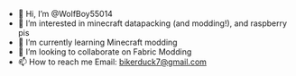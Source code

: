 - 👋 Hi, I’m @WolfBoy55014
- 👀 I’m interested in minecraft datapacking (and modding!), and raspberry pis
- 🌱 I’m currently learning Minecraft modding
- 💞️ I’m looking to collaborate on Fabric Modding
- 📫 How to reach me Email: bikerduck7@gmail.com

<!---
WolfBoy55014/WolfBoy55014 is a ✨ special ✨ repository because its `README.md` (this file) appears on your GitHub profile.
You can click the Preview link to take a look at your changes.
--->
